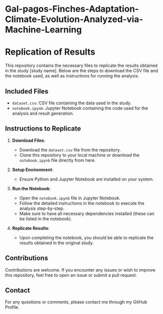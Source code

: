 # Gal-pagos-Finches-Adaptation-Climate-Evolution-Analyzed-via-Machine-Learning

# Replication of Results

This repository contains the necessary files to replicate the results obtained in the study [study name]. Below are the steps to download the CSV file and the notebook used, as well as instructions for running the analysis.

## Included Files

- `dataset.csv`: CSV file containing the data used in the study.
- `notebook.ipynb`: Jupyter Notebook containing the code used for the analysis and result generation.

## Instructions to Replicate

1. **Download Files**:
   - Download the `dataset.csv` file from the repository.
   - Clone this repository to your local machine or download the `notebook.ipynb` file directly from here.

2. **Setup Environment**:
   - Ensure Python and Jupyter Notebook are installed on your system.

3. **Run the Notebook**:
   - Open the `notebook.ipynb` file in Jupyter Notebook.
   - Follow the detailed instructions in the notebook to execute the analysis step-by-step.
   - Make sure to have all necessary dependencies installed (these can be listed in the notebook).

4. **Replicate Results**:
   - Upon completing the notebook, you should be able to replicate the results obtained in the original study.

## Contributions
Contributions are welcome. If you encounter any issues or wish to improve this repository, feel free to open an issue or submit a pull request.

## Contact
For any questions or comments, please contact me through my GitHub Profile.

